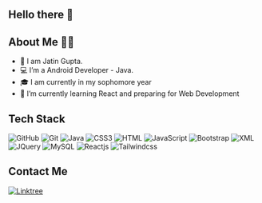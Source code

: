   ## Hello there 👋
  
  
  ## About Me 👨‍💻
  
- 👀 I am Jatin Gupta.
- 💻 I’m a Android Developer - Java. 
- 🎓 I am currently in my sophomore year
- 🌱 I’m currently learning React and preparing for Web Development

## Tech Stack 
![GitHub](https://img.shields.io/badge/GitHub-white?style=for-the-badge&logo=github&logoColor=black)
![Git](https://img.shields.io/badge/Git-white?style=for-the-badge&logo=Git&logoColor=E44C30)
![Java](https://img.shields.io/badge/Java-red?style=for-the-badge&logo=Java&logoColor=skyblue)
![CSS3](https://img.shields.io/badge/CSS3-white?style=for-the-badge&logo=css3&logoColor=white)
![HTML](https://img.shields.io/badge/HTML5-white?style=for-the-badge&logo=html5&logoColor=red)
![JavaScript](https://img.shields.io/badge/JavaScript-yellow?style=for-the-badge&logo=javascript&logoColor=black)
![Bootstrap](https://img.shields.io/badge/Bootstrap-white?style=for-the-badge&logo=bootstrap&logoColor=7611ED)
![XML](https://img.shields.io/badge/XML-1572B6?style=for-the-badge&logo=xml&logoColor=skyblue)
![JQuery](https://img.shields.io/badge/JQuery-100000?style=for-the-badge&logo=jquery&logoColor=white)
![MySQL](https://img.shields.io/badge/MySQL-1572B6?style=for-the-badge&logo=mysql&logoColor=skyblue)
![Reactjs](https://img.shields.io/badge/Reactjs-100000?style=for-the-badge&logo=react&logoColor=white)
![Tailwindcss](https://img.shields.io/badge/Tailwindcss-1572B6?style=for-the-badge&logo=tailwindcss&logoColor=white)

## Contact Me
[![Linktree](https://img.shields.io/badge/Linktree-white?style=for-the-badge&logo=linktree&logoColor40DA5B)](https://linktr.ee/jatin_1322)

